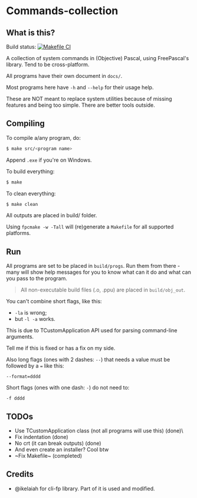 # Commands-collection

## What is this?

Build status: [![Makefile CI](https://github.com/lebao3105/Commands-collection/actions/workflows/nightly.yml/badge.svg)](https://github.com/lebao3105/Commands-collection/actions/workflows/nightly.yml)

A collection of system commands in (Objective) Pascal, using FreePascal's library. Tend to be cross-platform.

All programs have their own document in `docs/`.

Most programs here have `-h` and `--help` for their usage help.

These are NOT meant to replace system utilities because of missing features and being too simple. There are better tools outside.

## Compiling

To compile a/any program, do:

```bash
$ make src/<program name>
```

Append `.exe` if you're on Windows.

To build everything:

```bash
$ make
```

To clean everything:

```bash
$ make clean
```

All outputs are placed in build/ folder.

Using `fpcmake -w -Tall` will (re)generate a `Makefile` for all supported platforms.

## Run

All programs are set to be placed in `build/progs`. Run them from there - many will show help messages for you to know what can it do and what can you pass to the program.

> All non-executable build files (.o, .ppu) are placed in `build/obj_out`.

You can't combine short flags, like this:

* `-la` is wrong;
* but `-l -a` works.

This is due to TCustomApplication API used for parsing command-line arguments.

Tell me if this is fixed or has a fix on my side.

Also long flags (ones with 2 dashes: `--`) that needs a value must be followed by a `=` like this:

```
--format=dddd
```

Short flags (ones with one dash: `-`) do not need to:

```
-f dddd
```

## TODOs

* Use TCustomApplication class (not all programs will use this) (done)\
* Fix indentation (done)
* No crt (it can break outputs) (done)
* And even create an installer? Cool btw
* ~Fix Makefile~ (completed)

## Credits

* @ikelaiah for cli-fp library. Part of it is used and modified.
